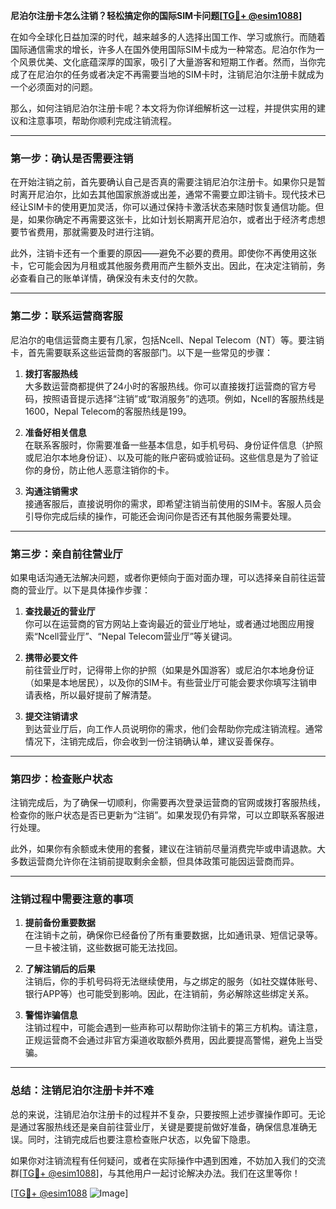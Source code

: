 **尼泊尔注册卡怎么注销？轻松搞定你的国际SIM卡问题[[TG💪+ @esim1088](https://t.me/s/esim1088)]**

在如今全球化日益加深的时代，越来越多的人选择出国工作、学习或旅行。而随着国际通信需求的增长，许多人在国外使用国际SIM卡成为一种常态。尼泊尔作为一个风景优美、文化底蕴深厚的国家，吸引了大量游客和短期工作者。然而，当你完成了在尼泊尔的任务或者决定不再需要当地的SIM卡时，注销尼泊尔注册卡就成为一个必须面对的问题。

那么，如何注销尼泊尔注册卡呢？本文将为你详细解析这一过程，并提供实用的建议和注意事项，帮助你顺利完成注销流程。

---

### **第一步：确认是否需要注销**

在开始注销之前，首先要确认自己是否真的需要注销尼泊尔注册卡。如果你只是暂时离开尼泊尔，比如去其他国家旅游或出差，通常不需要立即注销卡。现代技术已经让SIM卡的使用更加灵活，你可以通过保持卡激活状态来随时恢复通信功能。但是，如果你确定不再需要这张卡，比如计划长期离开尼泊尔，或者出于经济考虑想要节省费用，那就需要及时进行注销。

此外，注销卡还有一个重要的原因——避免不必要的费用。即使你不再使用这张卡，它可能会因为月租或其他服务费用而产生额外支出。因此，在决定注销前，务必查看自己的账单详情，确保没有未支付的欠款。

---

### **第二步：联系运营商客服**

尼泊尔的电信运营商主要有几家，包括Ncell、Nepal Telecom（NT）等。要注销卡，首先需要联系这些运营商的客服部门。以下是一些常见的步骤：

1. **拨打客服热线**  
   大多数运营商都提供了24小时的客服热线。你可以直接拨打运营商的官方号码，按照语音提示选择“注销”或“取消服务”的选项。例如，Ncell的客服热线是1600，Nepal Telecom的客服热线是199。

2. **准备好相关信息**  
   在联系客服时，你需要准备一些基本信息，如手机号码、身份证件信息（护照或尼泊尔本地身份证）、以及可能的账户密码或验证码。这些信息是为了验证你的身份，防止他人恶意注销你的卡。

3. **沟通注销需求**  
   接通客服后，直接说明你的需求，即希望注销当前使用的SIM卡。客服人员会引导你完成后续的操作，可能还会询问你是否还有其他服务需要处理。

---

### **第三步：亲自前往营业厅**

如果电话沟通无法解决问题，或者你更倾向于面对面办理，可以选择亲自前往运营商的营业厅。以下是具体操作步骤：

1. **查找最近的营业厅**  
   你可以在运营商的官方网站上查询最近的营业厅地址，或者通过地图应用搜索“Ncell营业厅”、“Nepal Telecom营业厅”等关键词。

2. **携带必要文件**  
   前往营业厅时，记得带上你的护照（如果是外国游客）或尼泊尔本地身份证（如果是本地居民），以及你的SIM卡。有些营业厅可能会要求你填写注销申请表格，所以最好提前了解清楚。

3. **提交注销请求**  
   到达营业厅后，向工作人员说明你的需求，他们会帮助你完成注销流程。通常情况下，注销完成后，你会收到一份注销确认单，建议妥善保存。

---

### **第四步：检查账户状态**

注销完成后，为了确保一切顺利，你需要再次登录运营商的官网或拨打客服热线，检查你的账户状态是否已更新为“注销”。如果发现仍有异常，可以立即联系客服进行处理。

此外，如果你有余额或未使用的套餐，建议在注销前尽量消费完毕或申请退款。大多数运营商允许你在注销前提取剩余金额，但具体政策可能因运营商而异。

---

### **注销过程中需要注意的事项**

1. **提前备份重要数据**  
   在注销卡之前，确保你已经备份了所有重要数据，比如通讯录、短信记录等。一旦卡被注销，这些数据可能无法找回。

2. **了解注销后的后果**  
   注销后，你的手机号码将无法继续使用，与之绑定的服务（如社交媒体账号、银行APP等）也可能受到影响。因此，在注销前，务必解除这些绑定关系。

3. **警惕诈骗信息**  
   注销过程中，可能会遇到一些声称可以帮助你注销卡的第三方机构。请注意，正规运营商不会通过非官方渠道收取额外费用，因此要提高警惕，避免上当受骗。

---

### **总结：注销尼泊尔注册卡并不难**

总的来说，注销尼泊尔注册卡的过程并不复杂，只要按照上述步骤操作即可。无论是通过客服热线还是亲自前往营业厅，关键是要提前做好准备，确保信息准确无误。同时，注销完成后也要注意检查账户状态，以免留下隐患。

如果你对注销流程有任何疑问，或者在实际操作中遇到困难，不妨加入我们的交流群[[TG💪+ @esim1088](https://t.me/s/esim1088)]，与其他用户一起讨论解决办法。我们在这里等你！

[[TG💪+ @esim1088](https://t.me/s/esim1088) ![Image](https://i.postimg.cc/4NQfJmqS/Snipaste-2025-05-13-00-14-12.png)]